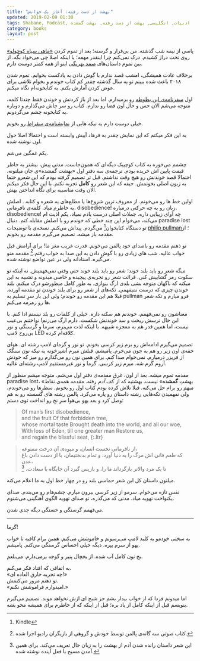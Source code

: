 ```yaml
---
title: "بهشت از دست رفته: آغاز یک خوانش"
updated: 2019-02-09 01:30
tags: Shabane, Podcast, ادبیات, انگلیسی, بهشت از دست رفته, بهشت گمشده
category: books
layout: post
---
```


پاسی از نیمه شب گذشته. من بی‌قرار و گرسنه؛ بعد از تموم کردن [«ماهی سیاه کوچولو»](https://fa.wikisource.org/wiki/%D9%85%D8%A7%D9%87%DB%8C_%D8%B3%DB%8C%D8%A7%D9%87_%DA%A9%D9%88%DA%86%D9%88%D9%84%D9%88) روی تخت دراز کشیدم. درک نمی‌کنم چرا اینقدر مهمه؛ یا اینکه اصلا چی می‌خواد بگه. از بین تموم داستان‌های [صمد بهرنگی](https://fa.wikipedia.org/wiki/%D8%B5%D9%85%D8%AF_%D8%A8%D9%87%D8%B1%D9%86%DA%AF%DB%8C) اینو از همه کمتر دوست دارم.

برخلاف عادت همیشگی، امشب قصد ندارم با گوش دادن به پادکست بخوابم. تموم شدن ۲۰۱۸ باعث شده ببینم تو یه سال گذشته چقدر کم کتاب خوندم و بخوام تلاشی برای عوض کردن آمارش بکنم. به کتابخونه‌ام نگاه میکنم. 

اول [سفرنامه‌ی ابن بطوطه](https://www.goodreads.com/book/show/163011) رو برمیدارم. اما بعد از باز کردنش و خوندن فقط چندتا کلمه، متوجه می‌شم الان حس و حال اون فضا رو ندارم. کتاب رو سر جاش می‌گذارم و دوباره به کتابخونه چشم می‌گردونم.

خیلی دوست دارم یه تیکه هایی از [نمایشنامه‌ی سقراط](https://www.goodreads.com/book/show/39623716) رو بخونم.

به این فکر میکنم که این نمایش چقدر به فرهاد آییش وابسته است و احتمالا اصلا حول اون نوشته شده.

یکم غمگین می‌شم.

چشمم می‌خوره به کتاب کوچییک دیگه‌ای که همون‌جاست. مدتی پیش، بیشتر به خاطر قیمت پایین اش خریده بودم. ترجمه‌ی سه دفترِ اول «بهشت گمشده»ی جان میلتونه. احتمالا قصد خوندنش رو هیچ وقت نداشتم. قبل تر تصمیم گرفته بودم که این شعرو حتما به زبون اصلی بخونمش. حیفه که این شعر رو **کامل** تجربه نکنم. با این حال فکر میکنم الان وقت مناسبیه برای نگاه انداختن بهش.

اولین خط ها رو می‌خونم. از معروف ترین شروع‌ها یا مطلع‌های یه شعره و کتابه . اصلش به خاطرم میاد. کلمه‌ی نافرمانی. disobedience! زبان رو به چه حرکتی درمیاره. disobedience! چه آوای زیبایی داره. جملات اصلی درست یادم نمیاد، یکم اذیت ام می‌کنه، می‌خوام این چند خطی که خوندم رو با اصلش مقابله کنم. دنبال paradise lost تو دستگاه کتابخوان[^1] می‌گردم.
پیداش می‌کنم. نسخه‌ی با توضیحات [philip pullman](https://en.wikipedia.org/wiki/Philip_Pullman)؛ از مقدمه باز میشه. تصمیم می‌گیرم مقدمه رو بخونم.

تو ذهنم مقدمه رو باصدای خود پالمن می‌خونم. قدرت غریب مغز ما! برای آرامش قبل خواب عالیه. شب های زیادی رو با گوش دادن به این صدا به خواب رفتم.[^2] مقدمه منو می‌گیره. استادانه ولی در عین تواضع نوشته شده.

میگه شعر رو باید بلند خوند؛ شعر رو باید بلند خوند حتی وقتی نمی‌فهمیش. نه اینکه تو سکوت رمز گشاییش کنی. قرائت شعر رو تجربه‌ی پیچیده و خاصی میدونه و تشبیه به این میکنه که ناگهان متوجه بشی بلدی ارگ بنوازی. به طور کامل منظورشو درک میکنم. بلند خوندن چیزی که درست نمیفهمی. تکه‌های از شعر رو برای بلند خوندن تو مقدمه اورده.
قبلا هم این مقدمه رو خوندم؛ ولی این بار سرِ تسلیم به pullman فرو میارم و تکه شعر ها رو زمزمه می‌کنم.

معناشون رو نمی‌فهمم، خوندنم هم سکته داره. خیلی از کلمات رو بلد نیستم ادا کنم. با این حال ترسش ریخت و سد خوندنش شکست. دارم ارگ می‌زنم! نواختنم بی‌عیب نیست، اما همین قدر هم به معجزه شبیهه. با اینکه لذت می‌برم، سرما و گرسنگی و نور بی‌روح لامپ LED کلافه‌ام کرده.

تصمیم می‌گیرم ادامه‌اش رو برم زیر کرسی بخونم. تو نور و گرمای لامپ رشته ای. هوای خفه‌ی اون زیر رو هم به جون می‌خرم. پامیشم، قبلش میرم آشپزخونه یه تیکه نون سنگک از فریزر درمیارم. نمی‌خوام صدا کنم. برای همین نون رو می‌گذارم رو میز که خودش آروم گرم شه. میرم زیر کرسی. گرما و نور غیرمستقیم لامپ رشته‌ای عالیه.

مقدمه تموم میشه. بعد از اون، غرق مقدمه‌ی دفترِ اول می‌شم. متوجه میشم منظور از paradise lost، «بهشتِ **گمشده**» نیست. بهشتیه که از کف *آدم* رفته. مقدمه همه‌ی نقاط مبهم رو برام حل می‌کنه. قبلا تلاش کرده بودم کتاب اول رو بخونم. سطرها رو می‌خوندم، ولی نفهمیدن تکه‌هایی رشته داستان رو پاره می‌کرد. پالمن رشته های گسسته رو به هم وصل کرد و بعد یهو بی‌هوا سرِ نخ رو انداخت توی دستم:

> Of man’s first disobedience,  
and the fruit Of that forbidden tree,  
whose mortal taste Brought death into the world, and all our woe,  
With loss of Eden, till one greater man Restore us,  
and regain the blissful seat,
{:.ltr}


> از نافرمانی نخست انسان، و میوه‌ی آن درخت ممنوعه،  
که طعم فانی اش مرگ را به دنیا آورد، و تمام بدبختیمان،
با از دست دادن باغ عدن،  
تا یک مرد والاتر بازگرداند ما را، و بازپس گیرد آن جایگاه با سعادت، [^3]

میلتون داستان کل این شعر حماسی بلند رو در چهار خط اول به ما اعلام می‌کنه.

نفس تازه می‌خوام. سرمو از زیر کرسی بیرون میارم. چشم‌هام رو می‌بندم. صدای یکنواخت تهویه میاد. مدتی که می‌گذره، تو صدای تهویه الگوی آهنگینی می‌شنوم.

می‌فهمم گرسنگی و خستگی دیگه جدی شدن.

---

گرما!

به سختی خودمو به کلید لامپ می‌رسونم و خاموشش می‌کنم. همین برام کافیه تا خواب یهو از سرم بپره. دیگه خیلی احساس گرسنگی می‌کنم. پامیشم.

یخ نون کامل آب شده. از یخچال پنیر و گوجه برمی‌دارم. می‌بلعم.

به اتفاقی که افتاد فکر می‌کنم.  
«چه تجربه خارق العاده ای!»  
تو ذهنم مرور می‌کنمش.  
«امیدوارم فراموشش نکنم.»  

اما میدونم فردا که از خواب بیدار بشم جز شبح ای ازش نخواهد موند. تصمیم می‌گیرم بنویسم قبل از اینکه کامل از یاد بره؛ قبل از اینکه که از خاطرم برای همیشه محو بشه.

[^1]: Kindle

[^2]: کتاب صوتی سه گانه‌ی پالمن توسط خودش و گروهی از بازیگران رادیو اجرا شده.

[^3]: این شعر داستان رانده شدن آدم از بهشت را به زبان حال تعریف می‌کند. برای همین آمدن مسیح با فعل آینده نوشته شده.
